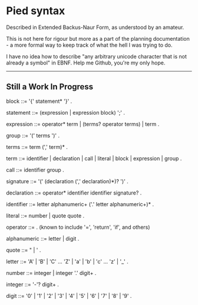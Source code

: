 Pied syntax
====
Described in Extended Backus-Naur Form, as understood by an amateur.

This is not here for rigour but more as a part of the planning documentation -
a more formal way to keep track of what the hell I was trying to do.

I have no idea how to describe "any arbitrary unicode character that
is not already a symbol" in EBNF. Help me Github, you're my only hope.

____________________________________
Still a Work In Progress
----

block ::= '{' statement* '}' .

statement ::= (expression | expression block) ';' .

expression ::= operator* term | (terms? operator terms) | term .

group ::= '(' terms ')' .

terms ::= term (',' term)* .

term ::= identifier | declaration | call | literal | block | expression | group .

call ::= identifier group .

signature ::= '(' (declaration (',' declaration)*)? ')' .

declaration ::= operator* identifier identifier signature? .

identifier ::= letter alphanumeric+ ('.' letter alphanumeric+)* .

literal ::= number | quote <anything> quote .

operator ::= <host-defined> .
(known to include '=', 'return', 'if', and others)

alphanumeric ::= letter | digit .

quote ::= " | ' .

letter ::= 'A' | 'B' | 'C' ... 'Z' | 'a' | 'b' | 'c' ... 'z' | '_' .

number ::= integer | integer '.' digit+ . 

integer ::= '-'? digit+ .

digit ::= '0' | '1' | '2' | '3' | '4' | '5' | '6' | '7' | '8' | '9' .
